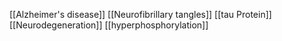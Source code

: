 [[Alzheimer's disease]]
[[Neurofibrillary tangles]]
[[tau Protein]]
[[Neurodegeneration]]
[[hyperphosphorylation]]
